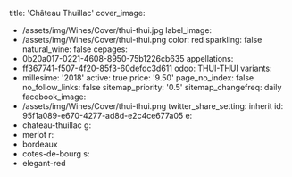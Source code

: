 title: 'Château Thuillac'
cover_image:
  - /assets/img/Wines/Cover/thui-thui.jpg
label_image:
  - /assets/img/Wines/Cover/thui-thui.png
color: red
sparkling: false
natural_wine: false
cepages:
  - 0b20a017-0221-4608-8950-75b1226cb635
appellations:
  - ff367741-f507-4f20-85f3-60defdc3d611
odoo: THUI-THUI
variants:
  -
    millesime: '2018'
    active: true
    price: '9.50'
page_no_index: false
no_follow_links: false
sitemap_priority: '0.5'
sitemap_changefreq: daily
facebook_image:
  - /assets/img/Wines/Cover/thui-thui.png
twitter_share_setting: inherit
id: 95f1a089-e670-4277-ad8d-e2c4ce677a05
e:
  - chateau-thuillac
g:
  - merlot
r:
  - bordeaux
  - cotes-de-bourg
s:
  - elegant-red
